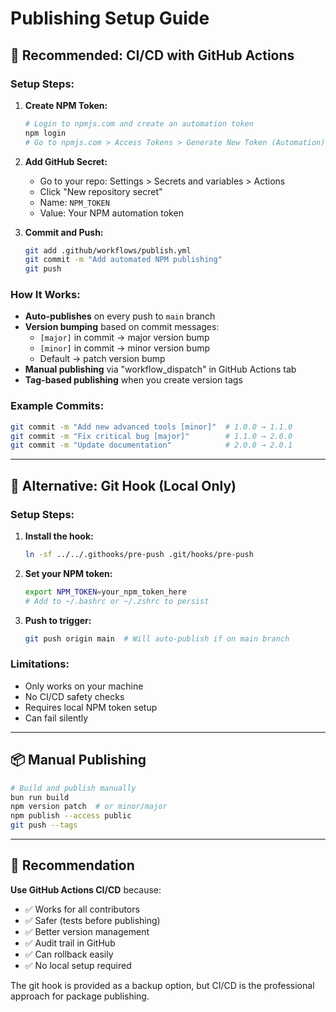 # Publishing Setup Guide

## 🎯 Recommended: CI/CD with GitHub Actions

### Setup Steps:

1. **Create NPM Token:**
   ```bash
   # Login to npmjs.com and create an automation token
   npm login
   # Go to npmjs.com > Access Tokens > Generate New Token (Automation)
   ```

2. **Add GitHub Secret:**
   - Go to your repo: Settings > Secrets and variables > Actions
   - Click "New repository secret"
   - Name: `NPM_TOKEN`
   - Value: Your NPM automation token

3. **Commit and Push:**
   ```bash
   git add .github/workflows/publish.yml
   git commit -m "Add automated NPM publishing"
   git push
   ```

### How It Works:

- **Auto-publishes** on every push to `main` branch
- **Version bumping** based on commit messages:
  - `[major]` in commit → major version bump
  - `[minor]` in commit → minor version bump  
  - Default → patch version bump
- **Manual publishing** via "workflow_dispatch" in GitHub Actions tab
- **Tag-based publishing** when you create version tags

### Example Commits:
```bash
git commit -m "Add new advanced tools [minor]"  # 1.0.0 → 1.1.0
git commit -m "Fix critical bug [major]"        # 1.1.0 → 2.0.0  
git commit -m "Update documentation"            # 2.0.0 → 2.0.1
```

---

## 🔧 Alternative: Git Hook (Local Only)

### Setup Steps:

1. **Install the hook:**
   ```bash
   ln -sf ../../.githooks/pre-push .git/hooks/pre-push
   ```

2. **Set your NPM token:**
   ```bash
   export NPM_TOKEN=your_npm_token_here
   # Add to ~/.bashrc or ~/.zshrc to persist
   ```

3. **Push to trigger:**
   ```bash
   git push origin main  # Will auto-publish if on main branch
   ```

### Limitations:
- Only works on your machine
- No CI/CD safety checks
- Requires local NPM token setup
- Can fail silently

---

## 📦 Manual Publishing

```bash
# Build and publish manually
bun run build
npm version patch  # or minor/major
npm publish --access public
git push --tags
```

---

## 🚀 Recommendation

**Use GitHub Actions CI/CD** because:
- ✅ Works for all contributors
- ✅ Safer (tests before publishing)
- ✅ Better version management
- ✅ Audit trail in GitHub
- ✅ Can rollback easily
- ✅ No local setup required

The git hook is provided as a backup option, but CI/CD is the professional approach for package publishing.